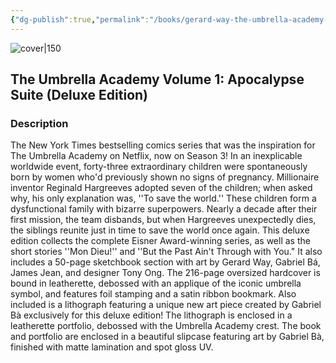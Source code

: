 ```yaml
---
{"dg-publish":true,"permalink":"/books/gerard-way-the-umbrella-academy-volume-1-apocalypse-suite-deluxe-edition/","title":"\"The Umbrella Academy Volume 1\"","tags":["graphic-novel","science-fiction","Fantasy","super-heroes"]}
---
```




![cover|150](http://books.google.com/books/content?id=m2XRDwAAQBAJ&printsec=frontcover&img=1&zoom=1&edge=curl&source=gbs_api)

## The Umbrella Academy Volume 1: Apocalypse Suite (Deluxe Edition)

### Description

The New York Times bestselling comics series that was the inspiration for The Umbrella Academy on Netflix, now on Season 3! In an inexplicable worldwide event, forty-three extraordinary children were spontaneously born by women who'd previously shown no signs of pregnancy. Millionaire inventor Reginald Hargreeves adopted seven of the children; when asked why, his only explanation was, ''To save the world.'' These children form a dysfunctional family with bizarre superpowers. Nearly a decade after their first mission, the team disbands, but when Hargreeves unexpectedly dies, the siblings reunite just in time to save the world once again. This deluxe edition collects the complete Eisner Award-winning series, as well as the short stories ''Mon Dieu!'' and ''But the Past Ain't Through with You." It also includes a 50-page sketchbook section with art by Gerard Way, Gabriel Bá, James Jean, and designer Tony Ong. The 216-page oversized hardcover is bound in leatherette, debossed with an applique of the iconic umbrella symbol, and features foil stamping and a satin ribbon bookmark. Also included is a lithograph featuring a unique new art piece created by Gabriel Bà exclusively for this deluxe edition! The lithograph is enclosed in a leatherette portfolio, debossed with the Umbrella Academy crest. The book and portfolio are enclosed in a beautiful slipcase featuring art by Gabriel Bà, finished with matte lamination and spot gloss UV.
```